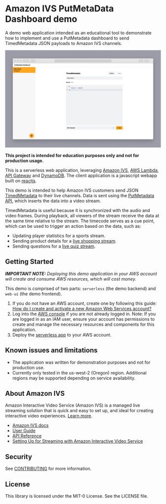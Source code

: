 # Amazon IVS PutMetaData Dashboard demo

A demo web application intended as an educational tool to demonstrate how to implement and use a PutMetadata dashboard to send TimedMetadata JSON payloads to Amazon IVS channels.

<img src="app-screenshot.png" alt="Amazon IVS PutMetadata Dashboard demo" />

**This project is intended for education purposes only and not for production usage.**

This is a serverless web application, leveraging [Amazon IVS](https://aws.amazon.com/ivs/), [AWS Lambda](https://aws.amazon.com/lambda/), [API Gateway](https://aws.amazon.com/api-gateway/) and [DynamoDB](https://aws.amazon.com/dynamodb/). The client application is a javascript webapp built on [reactjs](https://reactjs.org/).

This demo is intended to help Amazon IVS customers send JSON [TimedMetadata](https://docs.aws.amazon.com/ivs/latest/userguide/metadata.html#metadata-what-is) to their live channels. Data is sent using the [PutMetadata API](https://docs.aws.amazon.com/ivs/latest/APIReference/API_PutMetadata.html), which inserts the data into a video stream.

TimedMetadata is useful because it is synchronized with the audio and video frames. During playback, all viewers of the stream receive the data at the same time relative to the stream. The timecode serves as a cue point, which can be used to trigger an action based on the data, such as:
- Updating player statistics for a sports stream.
- Sending product details for a [live shopping stream](https://ecommerce.ivsdemos.com).
- Sending questions for a [live quiz stream](https://codepen.io/amazon-ivs/full/XWmjEKN).

## Getting Started

***IMPORTANT NOTE:** Deploying this demo application in your AWS account will create and consume AWS resources, which will cost money.*

This demo is comprised of two parts: `serverless` (the demo backend) and `web-ui` (the demo frontend).

1. If you do not have an AWS account, create one by following this guide: [How do I create and activate a new Amazon Web Services account?](https://aws.amazon.com/premiumsupport/knowledge-center/create-and-activate-aws-account/)
2. Log into the [AWS console](https://console.aws.amazon.com/) if you are not already logged in. Note: If you are logged in as an IAM user, ensure your account has permissions to create and manage the necessary resources and components for this application.
3. Deploy the [serverless app](./serverless/README.md) to your AWS account.

## Known issues and limitations
* The application was written for demonstration purposes and not for production use.
* Currently only tested in the us-west-2 (Oregon) region. Additional regions may be supported depending on service availability.

## About Amazon IVS
Amazon Interactive Video Service (Amazon IVS) is a managed live streaming solution that is quick and easy to set up, and ideal for creating interactive video experiences. [Learn more](https://aws.amazon.com/ivs/).

* [Amazon IVS docs](https://docs.aws.amazon.com/ivs/)
* [User Guide](https://docs.aws.amazon.com/ivs/latest/userguide/)
* [API Reference](https://docs.aws.amazon.com/ivs/latest/APIReference/)
* [Setting Up for Streaming with Amazon Interactive Video Service](https://aws.amazon.com/blogs/media/setting-up-for-streaming-with-amazon-ivs/)

## Security

See [CONTRIBUTING](CONTRIBUTING.md#security-issue-notifications) for more information.

## License

This library is licensed under the MIT-0 License. See the LICENSE file.
